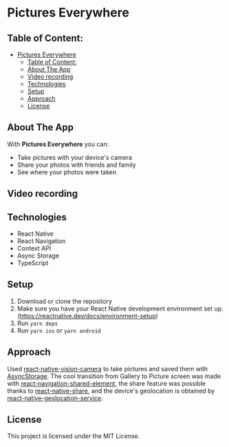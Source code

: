 # Pictures Everywhere
## Table of Content:

- [Pictures Everywhere](#pictures-everywhere)
  - [Table of Content:](#table-of-content)
  - [About The App](#about-the-app)
  - [Video recording](#video-recording)
  - [Technologies](#technologies)
  - [Setup](#setup)
  - [Approach](#approach)
  - [License](#license)

## About The App
With **Pictures Everywhere** you can: 
- Take pictures with your device's camera
- Share your photos with friends and family
- See where your photos were taken

## Video recording

## Technologies
- React Native
- React Navigation
- Context API
- Async Storage
- TypeScript

## Setup
1. Download or clone the repository
2. Make sure you have your React Native development environment set up. (https://reactnative.dev/docs/environment-setup)
3. Run `yarn deps`
4. Run `yarn ios` or `yarn android`

## Approach
Used [react-native-vision-camera](https://github.com/mrousavy/react-native-vision-camera) to take pictures and saved them with [AsyncStorage](https://github.com/react-native-async-storage/async-storage). The cool transition from Gallery to Picture screen was made with [react-navigation-shared-element](https://github.com/IjzerenHein/react-navigation-shared-element), the share feature was possible thanks to [react-native-share](https://github.com/react-native-share/react-native-share), and the device's geolocation is obtained by [react-native-geolocation-service](https://github.com/Agontuk/react-native-geolocation-service).

## License

This project is licensed under the MIT License.
